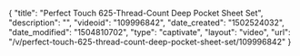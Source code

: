 {
    "title": "Perfect Touch 625-Thread-Count Deep Pocket Sheet Set",
    "description": "",
    "videoid": "109996842",
    "date_created": "1502524032",
    "date_modified": "1504810702",
    "type": "captivate",
    "layout": "video",
    "url": "\/v\/perfect-touch-625-thread-count-deep-pocket-sheet-set\/109996842"
}